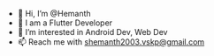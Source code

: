 - 👋 Hi, I’m @Hemanth
- 🌱 I am a Flutter Developer
- 👀 I’m interested in Android Dev, Web Dev
- 📫 Reach me with shemanth2003.vskp@gmail.com

<!---
Hemanth5603/Hemanth5603 is a ✨ special ✨ repository because its `README.md` (this file) appears on your GitHub profile.
You can click the Preview link to take a look at your changes.
--->
